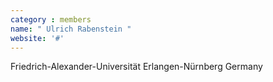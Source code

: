 ```yaml
---
category : members
name: " Ulrich Rabenstein " 
website: '#'
---
```

Friedrich-Alexander-Universität Erlangen-Nürnberg
Germany

